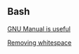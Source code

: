 Bash
---

[GNU Manual is useful](https://www.gnu.org/software/bash/manual/bash.html#Shell-Parameter-Expansion)

[Removing whitespace](https://web.archive.org/web/20121022051228/http://codesnippets.joyent.com/posts/show/1816)



